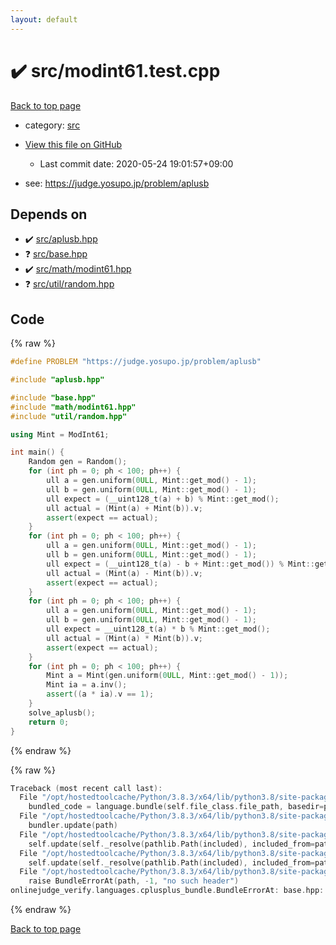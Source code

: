 ```yaml
---
layout: default
---
```


<!-- mathjax config similar to math.stackexchange -->
<script type="text/javascript" async
  src="https://cdnjs.cloudflare.com/ajax/libs/mathjax/2.7.5/MathJax.js?config=TeX-MML-AM_CHTML">
</script>
<script type="text/x-mathjax-config">
  MathJax.Hub.Config({
    TeX: { equationNumbers: { autoNumber: "AMS" }},
    tex2jax: {
      inlineMath: [ ['$','$'] ],
      processEscapes: true
    },
    "HTML-CSS": { matchFontHeight: false },
    displayAlign: "left",
    displayIndent: "2em"
  });
</script>

<script type="text/javascript" src="https://cdnjs.cloudflare.com/ajax/libs/jquery/3.4.1/jquery.min.js"></script>
<script src="https://cdn.jsdelivr.net/npm/jquery-balloon-js@1.1.2/jquery.balloon.min.js" integrity="sha256-ZEYs9VrgAeNuPvs15E39OsyOJaIkXEEt10fzxJ20+2I=" crossorigin="anonymous"></script>
<script type="text/javascript" src="../../assets/js/copy-button.js"></script>
<link rel="stylesheet" href="../../assets/css/copy-button.css" />


# :heavy_check_mark: src/modint61.test.cpp

<a href="../../index.html">Back to top page</a>

* category: <a href="../../index.html#25d902c24283ab8cfbac54dfa101ad31">src</a>
* <a href="{{ site.github.repository_url }}/blob/master/src/modint61.test.cpp">View this file on GitHub</a>
    - Last commit date: 2020-05-24 19:01:57+09:00


* see: <a href="https://judge.yosupo.jp/problem/aplusb">https://judge.yosupo.jp/problem/aplusb</a>


## Depends on

* :heavy_check_mark: <a href="../../library/src/aplusb.hpp.html">src/aplusb.hpp</a>
* :question: <a href="../../library/src/base.hpp.html">src/base.hpp</a>
* :heavy_check_mark: <a href="../../library/src/math/modint61.hpp.html">src/math/modint61.hpp</a>
* :question: <a href="../../library/src/util/random.hpp.html">src/util/random.hpp</a>


## Code

<a id="unbundled"></a>
{% raw %}
```cpp
#define PROBLEM "https://judge.yosupo.jp/problem/aplusb"

#include "aplusb.hpp"

#include "base.hpp"
#include "math/modint61.hpp"
#include "util/random.hpp"

using Mint = ModInt61;

int main() {
    Random gen = Random();
    for (int ph = 0; ph < 100; ph++) {
        ull a = gen.uniform(0ULL, Mint::get_mod() - 1);
        ull b = gen.uniform(0ULL, Mint::get_mod() - 1);
        ull expect = (__uint128_t(a) + b) % Mint::get_mod();
        ull actual = (Mint(a) + Mint(b)).v;
        assert(expect == actual);
    }
    for (int ph = 0; ph < 100; ph++) {
        ull a = gen.uniform(0ULL, Mint::get_mod() - 1);
        ull b = gen.uniform(0ULL, Mint::get_mod() - 1);
        ull expect = (__uint128_t(a) - b + Mint::get_mod()) % Mint::get_mod();
        ull actual = (Mint(a) - Mint(b)).v;
        assert(expect == actual);
    }
    for (int ph = 0; ph < 100; ph++) {
        ull a = gen.uniform(0ULL, Mint::get_mod() - 1);
        ull b = gen.uniform(0ULL, Mint::get_mod() - 1);
        ull expect = __uint128_t(a) * b % Mint::get_mod();
        ull actual = (Mint(a) * Mint(b)).v;
        assert(expect == actual);
    }
    for (int ph = 0; ph < 100; ph++) {
        Mint a = Mint(gen.uniform(0ULL, Mint::get_mod() - 1));
        Mint ia = a.inv();
        assert((a * ia).v == 1);
    }
    solve_aplusb();
    return 0;
}

```
{% endraw %}

<a id="bundled"></a>
{% raw %}
```cpp
Traceback (most recent call last):
  File "/opt/hostedtoolcache/Python/3.8.3/x64/lib/python3.8/site-packages/onlinejudge_verify/docs.py", line 349, in write_contents
    bundled_code = language.bundle(self.file_class.file_path, basedir=pathlib.Path.cwd())
  File "/opt/hostedtoolcache/Python/3.8.3/x64/lib/python3.8/site-packages/onlinejudge_verify/languages/cplusplus.py", line 185, in bundle
    bundler.update(path)
  File "/opt/hostedtoolcache/Python/3.8.3/x64/lib/python3.8/site-packages/onlinejudge_verify/languages/cplusplus_bundle.py", line 307, in update
    self.update(self._resolve(pathlib.Path(included), included_from=path))
  File "/opt/hostedtoolcache/Python/3.8.3/x64/lib/python3.8/site-packages/onlinejudge_verify/languages/cplusplus_bundle.py", line 307, in update
    self.update(self._resolve(pathlib.Path(included), included_from=path))
  File "/opt/hostedtoolcache/Python/3.8.3/x64/lib/python3.8/site-packages/onlinejudge_verify/languages/cplusplus_bundle.py", line 187, in _resolve
    raise BundleErrorAt(path, -1, "no such header")
onlinejudge_verify.languages.cplusplus_bundle.BundleErrorAt: base.hpp: line -1: no such header

```
{% endraw %}

<a href="../../index.html">Back to top page</a>


